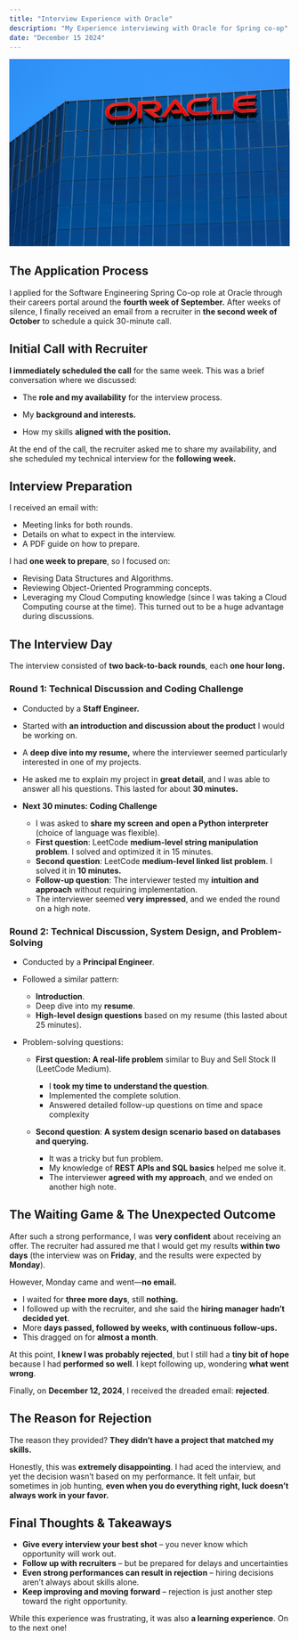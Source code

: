 ```yaml
---
title: "Interview Experience with Oracle"
description: "My Experience interviewing with Oracle for Spring co-op"
date: "December 15 2024"
---
```


![Oracle](./oracle.jpeg)

## The Application Process

I applied for the Software Engineering Spring Co-op role at Oracle through their careers portal around the **fourth week of September.** After weeks of silence, I finally received an email from a recruiter in **the second week of October** to schedule a quick 30-minute call.

## Initial Call with Recruiter

**I immediately scheduled the call** for the same week. This was a brief conversation where we discussed:

 - The **role and my availability** for the interview process.

 - My **background and interests.**

 - How my skills **aligned with the position.**

At the end of the call, the recruiter asked me to share my availability, and she scheduled my technical interview for the **following week.**


## Interview Preparation

I received an email with:

 - Meeting links for both rounds.
 - Details on what to expect in the interview.
 - A PDF guide on how to prepare.
 
I had **one week to prepare**, so I focused on:

 - Revising Data Structures and Algorithms.
 - Reviewing Object-Oriented Programming concepts.
 - Leveraging my Cloud Computing knowledge (since I was taking a Cloud Computing course at the time). This turned out to be a huge advantage during discussions.


## The Interview Day

The interview consisted of **two back-to-back rounds**, each **one hour long.**

### Round 1: Technical Discussion and Coding Challenge

 - Conducted by a **Staff Engineer.**

 - Started with **an introduction and discussion about the product** I would be working on.

 - A **deep dive into my resume,** where the interviewer seemed particularly interested in one of my projects.

 - He asked me to explain my project in **great detail**, and I was able to answer all his questions. This lasted for about **30 minutes.**

 - **Next 30 minutes: Coding Challenge**

   - I was asked to **share my screen and open a Python interpreter** (choice of language was flexible).
   - **First question**: LeetCode **medium-level string manipulation problem**. I    solved and optimized it in 15 minutes.
   - **Second question**: LeetCode **medium-level linked list problem**. I solved it in **10 minutes.**
   - **Follow-up question**: The interviewer tested my **intuition and approach** without requiring implementation.
   - The interviewer seemed **very impressed**, and we ended the round on a high note.

### Round 2: Technical Discussion, System Design, and Problem-Solving

 - Conducted by a **Principal Engineer**.

 - Followed a similar pattern:
   - **Introduction**.
   - Deep dive into my **resume**. 
   - **High-level design questions** based on my resume (this lasted about 25 minutes).
    
 - Problem-solving questions:
   
   - **First question: A real-life problem** similar to Buy and Sell Stock II (LeetCode Medium).
     - I **took my time to understand the question**.
     - Implemented the complete solution.
     - Answered detailed follow-up questions on time and space complexity
     
   - **Second question**: **A system design scenario based on databases and querying.**
     - It was a tricky but fun problem.
     - My knowledge of **REST APIs and SQL basics** helped me solve it.
     - The interviewer **agreed with my approach**, and we ended on another high note.


## The Waiting Game & The Unexpected Outcome

After such a strong performance, I was **very confident** about receiving an offer. The recruiter had assured me that I would get my results **within two days** (the interview was on **Friday**, and the results were expected by **Monday**).

However, Monday came and went—**no email.**

- I waited for **three more days**, still **nothing.**
- I followed up with the recruiter, and she said the **hiring manager hadn’t decided yet**.
- More **days passed, followed by weeks, with continuous follow-ups.**
- This dragged on for **almost a month**.

At this point, **I knew I was probably rejected**, but I still had a **tiny bit of hope** because I had **performed so well**. I kept following up, wondering **what went wrong**.

Finally, on **December 12, 2024**, I received the dreaded email: **rejected**.

## The Reason for Rejection

The reason they provided? **They didn’t have a project that matched my skills.**

Honestly, this was **extremely disappointing**. I had aced the interview, and yet the decision wasn’t based on my performance. It felt unfair, but sometimes in job hunting, **even when you do everything right, luck doesn’t always work in your favor.**

## Final Thoughts & Takeaways

- **Give every interview your best shot** – you never know which opportunity will work out.
- **Follow up with recruiters** – but be prepared for delays and uncertainties
- **Even strong performances can result in rejection** – hiring decisions aren’t always about skills alone.
- **Keep improving and moving forward** – rejection is just another step toward the right opportunity.

While this experience was frustrating, it was also **a learning experience**. On to the next one!